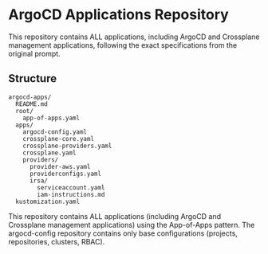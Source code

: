# ArgoCD Applications Repository

This repository contains ALL applications, including ArgoCD and Crossplane management applications, following the exact specifications from the original prompt.

## Structure

```
argocd-apps/
  README.md
  root/
    app-of-apps.yaml
  apps/
    argocd-config.yaml
    crossplane-core.yaml
    crossplane-providers.yaml
    crossplane.yaml
    providers/
      provider-aws.yaml
      providerconfigs.yaml
      irsa/
        serviceaccount.yaml
        iam-instructions.md
  kustomization.yaml
```

This repository contains ALL applications (including ArgoCD and Crossplane management applications) using the App-of-Apps pattern. The argocd-config repository contains only base configurations (projects, repositories, clusters, RBAC).
